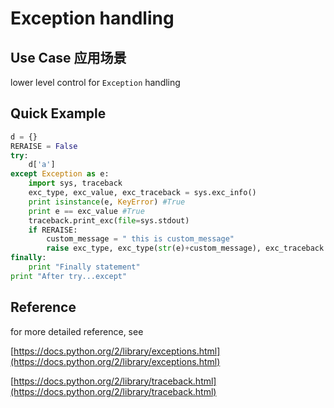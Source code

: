 # Exception handling #

## Use Case 应用场景 ##

lower level control for `Exception` handling

## Quick Example ##

```python
d = {}
RERAISE = False
try:
    d['a']
except Exception as e:
    import sys, traceback
    exc_type, exc_value, exc_traceback = sys.exc_info()
    print isinstance(e, KeyError) #True
    print e == exc_value #True
    traceback.print_exc(file=sys.stdout)
    if RERAISE:
        custom_message = " this is custom_message"
        raise exc_type, exc_type(str(e)+custom_message), exc_traceback
finally:
    print "Finally statement"
print "After try...except"
```

## Reference ##

for more detailed reference, see 

[https://docs.python.org/2/library/exceptions.html](https://docs.python.org/2/library/exceptions.html)

[https://docs.python.org/2/library/traceback.html](https://docs.python.org/2/library/traceback.html)

